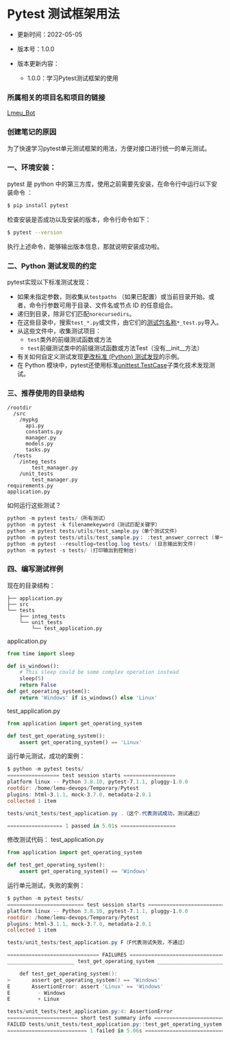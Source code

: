 # Pytest 测试框架用法

- 更新时间：2022-05-05
- 版本号：1.0.0

- 版本更新内容：
  - 1.0.0：学习Pytest测试框架的使用

###  所属相关的项目名和项目的链接
[Lmeu_Bot](../../../Lemu_Bot/)

### 创建笔记的原因
为了快速学习pytest单元测试框架的用法，方便对接口进行统一的单元测试。

### 一、环境安装：
pytest 是 python 中的第三方库，使用之前需要先安装，在命令行中运行以下安装命令 ：
```sh
$ pip install pytest
```
检查安装是否成功以及安装的版本，命令行命令如下：
```sh
$ pytest --version
```
执行上述命令，能够输出版本信息，那就说明安装成功啦。

### 二、Python 测试发现的约定
pytest实现以下标准测试发现：
- 如果未指定参数，则收集从```testpaths``` （如果已配置）或当前目录开始。或者，命令行参数可用于目录、文件名或节点 ID 的任意组合。
- 递归到目录，除非它们匹配```norecursedirs```。
- 在这些目录中，搜索```test_*.py```或文件，由它们的[测试包名称](https://docs.pytest.org/en/latest/explanation/goodpractices.html#test-package-name)```*_test.py```导入。
- 从这些文件中，收集测试项目：
  - ```test```类外的前缀测试函数或方法
  - ```test```前缀测试类中的前缀测试函数或方法Test（没有__init__方法）
- 有关如何自定义测试发现[更改标准 (Python) 测试发现](https://docs.pytest.org/en/latest/example/pythoncollection.html)的示例。
- 在 Python 模块中，pytest还使用标准[unittest.TestCase](https://docs.pytest.org/en/latest/how-to/unittest.html#unittest-testcase)子类化技术发现测试。

### 三、推荐使用的目录结构
```
/rootdir 
  /src 
    /mypkg
      api.py 
      constants.py 
      manager.py 
      models.py 
      tasks.py 
  /tests 
    /integ_tests  
        test_manager.py 
    /unit_tests 
        test_manager.py 
requirements.py 
application.py
```
如何运行这些测试？
```powershell
python -m pytest tests/（所有测试）
python -m pytest -k filenamekeyword（测试匹配关键字）
python -m pytest tests/utils/test_sample.py（单个测试文件）
python -m pytest tests/utils/test_sample.py： :test_answer_correct (单一测试方法) 
python -m pytest --resultlog=testlog.log tests/ (日志输出到文件) 
python -m pytest -s tests/ (打印输出到控制台)
```
### 四、编写测试样例
现在的目录结构：
```
├── application.py
├── src
└── tests
    ├── integ_tests
    └── unit_tests
        └── test_application.py
```
application.py
```python
from time import sleep  

def is_windows():    
    # This sleep could be some complex operation instead
    sleep(5)    
    return False  
def get_operating_system():    
    return 'Windows' if is_windows() else 'Linux'
```
test_application.py
```python
from application import get_operating_system

def test_get_operating_system():
    assert get_operating_system() == 'Linux'
```
运行单元测试，成功的案例：
```powershell
$ python -m pytest tests/
================= test session starts =================
platform linux -- Python 3.8.10, pytest-7.1.1, pluggy-1.0.0
rootdir: /home/lemu-devops/Temporary/Pytest
plugins: html-3.1.1, mock-3.7.0, metadata-2.0.1
collected 1 item                                      

tests/unit_tests/test_application.py .（这个.代表测试成功，测试通过）          [100%]

================== 1 passed in 5.01s ==================
```
修改测试代码：
test_application.py
```python
from application import get_operating_system

def test_get_operating_system():
    assert get_operating_system() == 'Windows'
```
运行单元测试，失败的案例：
```powershell
$ python -m pytest tests/
========================= test session starts =========================
platform linux -- Python 3.8.10, pytest-7.1.1, pluggy-1.0.0
rootdir: /home/lemu-devops/Temporary/Pytest
plugins: html-3.1.1, mock-3.7.0, metadata-2.0.1
collected 1 item                                                      

tests/unit_tests/test_application.py F（F代表测试失败，不通过）                          [100%]

============================== FAILURES ===============================
______________________ test_get_operating_system ______________________

    def test_get_operating_system():
>       assert get_operating_system() == 'Windows'
E       AssertionError: assert 'Linux' == 'Windows'
E         - Windows
E         + Linux

tests/unit_tests/test_application.py:4: AssertionError
======================= short test summary info =======================
FAILED tests/unit_tests/test_application.py::test_get_operating_system
========================== 1 failed in 5.06s ==========================
```
